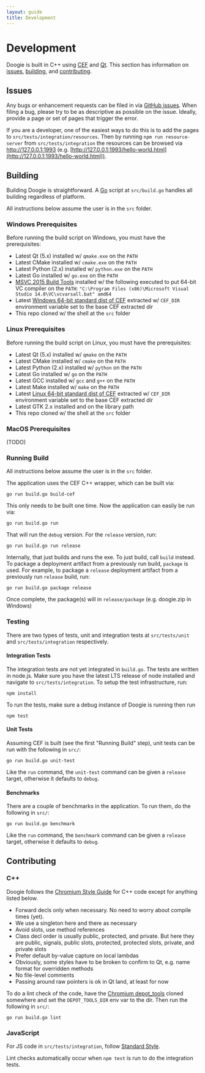 ```yaml
---
layout: guide
title: Development
---
```


# Development

Doogie is built in C++ using [CEF](https://bitbucket.org/chromiumembedded/cef) and [Qt](https://www.qt.io/). This
section has information on [issues](#issues), [building](#building), and [contributing](#contributing).

## Issues

Any bugs or enhancement requests can be filed in via [GitHub issues](https://github.com/cretz/doogie/issues/). When
filing a bug, please try to be as descriptive as possible on the issue. Ideally, provide a page or set of pages that
trigger the error.

If you are a developer, one of the easiest ways to do this is to add the pages to `src/tests/integration/resources`.
Then by running `npm run resource-server` from `src/tests/integration` the resources can be browsed via
http://127.0.0.1:1993 (e.g. [http://127.0.0.1:1993/hello-world.html](http://127.0.0.1:1993/hello-world.html)).

## Building

Building Doogie is straightforward. A [Go](https://golang.org/) script at `src/build.go` handles all building regardless
of platform.

All instructions below assume the user is in the `src` folder.

### Windows Prerequisites

Before running the build script on Windows, you must have the prerequisites:

* Latest Qt (5.x) installed w/ `qmake.exe` on the `PATH`
* Latest CMake installed w/ `cmake.exe` on the `PATH`
* Latest Python (2.x) installed w/ `python.exe` on the `PATH`
* Latest Go installed w/ `go.exe` on the `PATH`
* [MSVC 2015 Build Tools](http://landinghub.visualstudio.com/visual-cpp-build-tools) installed w/ the following
  executed to put 64-bit VC compiler on the `PATH`:
  `"C:\Program Files (x86)\Microsoft Visual Studio 14.0\VC\vcvarsall.bat" amd64`
* Latest [Windows 64-bit standard dist of CEF](http://opensource.spotify.com/cefbuilds/index.html#windows64_builds)
  extracted w/ `CEF_DIR` environment variable set to the base CEF extracted dir
* This repo cloned w/ the shell at the `src` folder

### Linux Prerequisites

Before running the build script on Linux, you must have the prerequisites:

* Latest Qt (5.x) installed w/ `qmake` on the `PATH`
* Latest CMake installed w/ `cmake` on the `PATH`
* Latest Python (2.x) installed w/ `python` on the `PATH`
* Latest Go installed w/ `go` on the `PATH`
* Latest GCC installed w/ `gcc` and `g++` on the `PATH`
* Latest Make installed w/ `make` on the `PATH`
* Latest [Linux 64-bit standard dist of CEF](http://opensource.spotify.com/cefbuilds/index.html#linux64_builds)
  extracted w/ `CEF_DIR` environment variable set to the base CEF extracted dir
* Latest GTK 2.x installed and on the library path
* This repo cloned w/ the shell at the `src` folder

### MacOS Prerequisites

(TODO)

### Running Build

All instructions below assume the user is in the `src` folder.

The application uses the CEF C++ wrapper, which can be built via:

    go run build.go build-cef

This only needs to be built one time. Now the application can easily be run via:

    go run build.go run

That will run the `debug` version. For the `release` version, run:

    go run build.go run release

Internally, that just builds and runs the exe. To just build, call `build` instead. To package a deployment artifact
from a previously run build, `package` is used. For example, to package a `release` deployment artifact from a
previously run `release` build, run:

    go run build.go package release

Once complete, the package(s) will in `release/package` (e.g. doogie.zip in Windows)

### Testing

There are two types of tests, unit and integration tests at `src/tests/unit` and `src/tests/integration` respectively.

#### Integration Tests

The integration tests are not yet integrated in `build.go`. The tests are written in node.js. Make sure you have the
latest LTS release of node installed and navigate to `src/tests/integration`. To setup the test infrastructure, run:

    npm install

To run the tests, make sure a debug instance of Doogie is running then run

    npm test

#### Unit Tests

Assuming CEF is built (see the first "Running Build" step), unit tests can be run with the following in `src/`:

    go run build.go unit-test

Like the `run` command, the `unit-test` command can be given a `release` target, otherwise it defaults to `debug`.

#### Benchmarks

There are a couple of benchmarks in the application. To run them, do the following in `src/`:

    go run build.go benchmark

Like the `run` command, the `benchmark` command can be given a `release` target, otherwise it defaults to `debug`.

## Contributing

### C++

Doogie follows the [Chromium Style Guide](https://chromium.googlesource.com/chromium/src/+/master/styleguide/c++/c++.md)
for C++ code except for anything listed below.

* Forward decls only when necessary. No need to worry about compile times (yet).
* We use a singleton here and there as necessary
* Avoid slots, use method references
* Class decl order is usually public, protected, and private. But here they are public, signals, public slots,
  protected, protected slots, private, and private slots
* Prefer default by-value capture on local lambdas
* Obviously, some styles have to be broken to confirm to Qt, e.g. name format for overridden methods
* No file-level comments
* Passing around raw pointers is ok in Qt land, at least for now

To do a lint check of the code, have the
[Chromium depot_tools](https://chromium.googlesource.com/chromium/tools/depot_tools.git) cloned somewhere and set the
`DEPOT_TOOLS_DIR` env var to the dir. Then run the following in `src/`:

    go run build.go lint

### JavaScript

For JS code in `src/tests/integration`, follow [Standard Style](https://www.npmjs.com/package/standard).

Lint checks automatically occur when `npm test` is run to do the integration tests.


